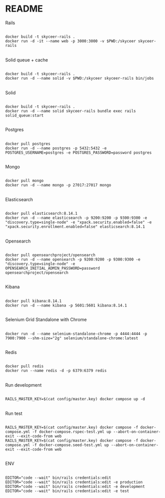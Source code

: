 # README

Rails
  ##
    docker build -t skyceer-rails .
    docker run -d -it --name web -p 3000:3000 -v $PWD:/skyceer skyceer-rails
  ##
Solid queue + cache
  ##
    docker build -t skyceer-rails .
    docker run -d --name solid -v $PWD:/skyceer skyceer-rails bin/jobs
  ##
Solid
  ##
    docker build -t skyceer-rails .
    docker run -d --name solid skyceer-rails bundle exec rails solid_queue:start
  ##
Postgres
  ##
    docker pull postgres
    docker run -d --name postgres -p 5432:5432 -e POSTGRES_USERNAME=postgres -e POSTGRES_PASSWORD=password postgres
  ##
Mongo
  ##
    docker pull mongo
    docker run -d --name mongo -p 27017:27017 mongo
  ##
Elasticsearch
  ##
    docker pull elasticsearch:8.14.1
    docker run -d --name elasticsearch -p 9200:9200 -p 9300:9300 -e "discovery.type=single-node" -e "xpack.security.enabled=false" -e "xpack.security.enrollment.enabled=false" elasticsearch:8.14.1
  ##
Opensearch
  ##
    docker pull opensearchproject/opensearch
    docker run -d --name opensearch -p 9200:9200 -p 9300:9300 -e "discovery.type=single-node" -e OPENSEARCH_INITIAL_ADMIN_PASSWORD=password opensearchproject/opensearch
  ##
Kibana
  ##
    docker pull kibana:8.14.1
    docker run -d --name kibana -p 5601:5601 kibana:8.14.1
  ##
Selenium Grid Standalone with Chrome
  ##
    docker run -d --name selenium-standalone-chrome -p 4444:4444 -p 7900:7900 --shm-size="2g" selenium/standalone-chrome:latest
  ##
Redis
  ##
    docker pull redis
    docker run --name redis -d -p 6379:6379 redis
  ##
Run development
  ##
    RAILS_MASTER_KEY=$(cat config/master.key) docker compose up -d
  ##
Run test
  ##
    RAILS_MASTER_KEY=$(cat config/master.key) docker compose -f docker-compose.yml -f docker-compose.rspec-test.yml up --abort-on-container-exit --exit-code-from web
    RAILS_MASTER_KEY=$(cat config/master.key) docker compose -f docker-compose.yml -f docker-compose.seed-test.yml up --abort-on-container-exit --exit-code-from web
  ##
ENV
  ##
    EDITOR="code --wait" bin/rails credentials:edit
    EDITOR="code --wait" bin/rails credentials:edit -e production
    EDITOR="code --wait" bin/rails credentials:edit -e development
    EDITOR="code --wait" bin/rails credentials:edit -e test
  ##
  